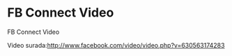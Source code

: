 # FB Connect Video


FB Connect Video



Video surada:http://www.facebook.com/video/video.php?v=630563174283




